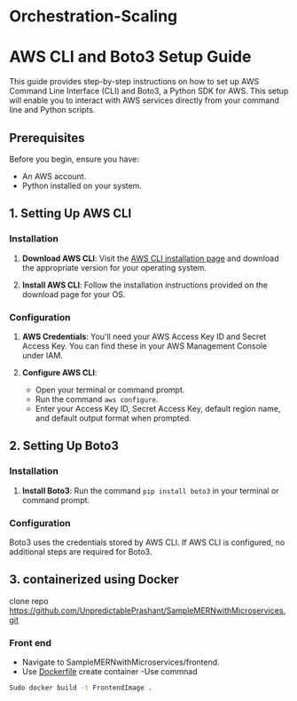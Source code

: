 # Orchestration-Scaling
# AWS CLI and Boto3 Setup Guide

This guide provides step-by-step instructions on how to set up AWS Command Line Interface (CLI) and Boto3, a Python SDK for AWS. This setup will enable you to interact with AWS services directly from your command line and Python scripts.

## Prerequisites

Before you begin, ensure you have:
- An AWS account.
- Python installed on your system.

## 1. Setting Up AWS CLI

### Installation

1. **Download AWS CLI**: Visit the [AWS CLI installation page](https://aws.amazon.com/cli/) and download the appropriate version for your operating system.

2. **Install AWS CLI**: Follow the installation instructions provided on the download page for your OS.

### Configuration

1. **AWS Credentials**: You'll need your AWS Access Key ID and Secret Access Key. You can find these in your AWS Management Console under IAM.

2. **Configure AWS CLI**:
   - Open your terminal or command prompt.
   - Run the command `aws configure`.
   - Enter your Access Key ID, Secret Access Key, default region name, and default output format when prompted.

## 2. Setting Up Boto3

### Installation

1. **Install Boto3**: Run the command `pip install boto3` in your terminal or command prompt.

### Configuration

Boto3 uses the credentials stored by AWS CLI. If AWS CLI is configured, no additional steps are required for Boto3.

## 3. containerized using Docker
clone repo https://github.com/UnpredictablePrashant/SampleMERNwithMicroservices.git
### Front end
- Navigate to SampleMERNwithMicroservices/frontend.
- Use [Dockerfile](https://github.com/patilajayv/Orchestration-Scaling/blob/main/frontend/Dockerfile) create container
-Use commnad
 ```bash
Sudo docker build -t FrontendImage .

